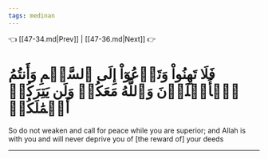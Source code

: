 ```yaml
---
tags: medinan
---
```


👈 [[47-34.md|Prev]] | [[47-36.md|Next]] 👉

# فَلَا تَهِنُواْ وَتَدۡعُوٓاْ إِلَى ٱلسَّلۡمِ وَأَنتُمُ ٱلۡأَعۡلَوۡنَ وَٱللَّهُ مَعَكُمۡ وَلَن يَتِرَكُمۡ أَعۡمَٰلَكُمۡ

So do not weaken and call for peace while you are superior; and Allah is with you and will never deprive you of [the reward of] your deeds

---

